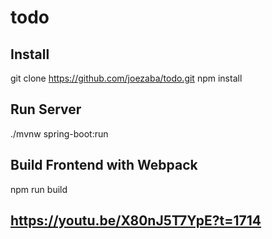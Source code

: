 # todo

## Install
git clone https://github.com/joezaba/todo.git
npm install


## Run Server
./mvnw spring-boot:run


## Build Frontend with Webpack
npm run build


## https://youtu.be/X80nJ5T7YpE?t=1714
